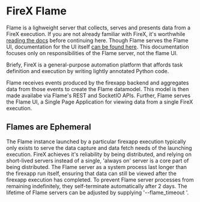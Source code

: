 # FireX Flame

Flame is a lighweight server that collects, serves and presents data from a FireX execution. 
If you are not already familiar with FireX, it's worthwhile [reading the docs](http://www.firexapp.com/)
 before continuing here. 
Though Flame serves the Flame UI, documentation for the UI itself [can be found here](https://github.com/FireXStuff/firex-flame-ui). 
This documentation focuses only on responsibilities of the Flame server, not the flame UI.

Briefy, FireX is a general-purpose automation platform that affords task definition and execution 
by writing lightly annotated Python code. 

Flame receives events produced by the firexapp backend and aggregates data from those events to 
create the Flame datamodel. This model is then made availabe via Flame's REST and SocketIO APIs. 
Further, Flame serves the Flame UI, a Single Page Application for viewing data from a single FireX execution.

## Flames are Ephemeral
The Flame instance launched by a particular firexapp execution typically only exists to serve the data capture 
and data fetch needs of the launching execution. FireX achieves it's reliability by being distributed, and 
relying on short-lived servers instead of a single, 'always on' server is a core part of being distributed. 
The Flame server as a system process last longer than the firexapp run itself, ensuring that data can still 
be viewed after the firexapp execution has completed. To prevent Flame server processes from remaining indefinitely, 
they self-terminate automatically after 2 days. The lifetime of Flame servers can be adjusted by 
supplying '--flame_timeout <timeout in secs>'. 


